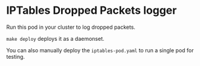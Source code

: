 # IPTables Dropped Packets logger

Run this pod in your cluster to log dropped packets.

`make deploy` deploys it as a daemonset.

You can also manually deploy the `iptables-pod.yaml` to run a single pod for testing.
